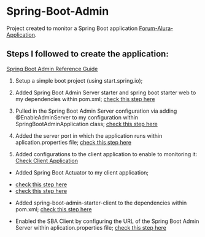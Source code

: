 # Spring-Boot-Admin

Project created to monitor a Spring Boot application [Forum-Alura-Application](https://github.com/brunaellen/forum-project-springBoot-API-REST).

## Steps I followed to create the application: 
[Spring Boot Admin Reference Guide](https://codecentric.github.io/spring-boot-admin/2.4.3/)

1. Setup a simple boot project (using start.spring.io);
2. Added Spring Boot Admin Server starter and spring boot starter web to my dependencies within pom.xml; [check this step here](https://github.com/brunaellen/spring-boot-admin/blob/master/pom.xml)

3. Pulled in the Spring Boot Admin Server configuration via adding @EnableAdminServer to my configuration within SpringBootAdminApplication class; [check this step here](https://github.com/brunaellen/spring-boot-admin/commit/79e7c2d383528529b7be7aabd9459a69e8d65055)


4. Added the server port in which the application runs within aplication.properties file; [check this step here](https://github.com/brunaellen/spring-boot-admin/commit/f577c184b8cbce84dc208d3101cb524f767faf83)

5. Added configurations to the client application to enable to monitoring it:
[Check Client Application](https://github.com/brunaellen/forum-project-springBoot-API-REST)

* Added Spring Boot Actuator to my client application; 
- [check this step here](https://github.com/brunaellen/forum-project-springBoot-API-REST/commit/415d62e0f549749094bea8b2a05f6141e13ae96c)
- [check this step here](https://github.com/brunaellen/forum-project-springBoot-API-REST/commit/83f6add3731fc60ce16063c8ef2f92f029d116e4)

* Added spring-boot-admin-starter-client to the dependencies within pom.xml; [check this step here](https://github.com/brunaellen/forum-project-springBoot-API-REST/commit/0456b26a6b2a97df3e108e526dc74f39f7291019)

* Enabled the SBA Client by configuring the URL of the Spring Boot Admin Server within aplication.properties file; [check this step here](https://github.com/brunaellen/forum-project-springBoot-API-REST/commit/7c9c2b118a4ccf967b60c0388a097d8062796d87)